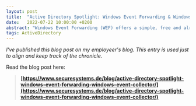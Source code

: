 ```yaml
---
layout: post
title:  "Active Directory Spotlight: Windows Event Forwarding & Windows Event Collector"
date:   2022-07-22 10:00:00 +0200
abstract: "Windows Event Forwarding (WEF) offers a simple, free and already built-in solution to configure Windows workstations and servers to send encrypted log events to a centralized location for storage, analysis, attack & anomaly detection..."
tags: ActiveDirectory
---
```


*I've published this blog post on my employeer's blog. This entry is used just to align and keep track of the chronicle.*

Read the blog post here:

> **[https://www.securesystems.de/blog/active-directory-spotlight-windows-event-forwarding-windows-event-collector/](https://www.securesystems.de/blog/active-directory-spotlight-windows-event-forwarding-windows-event-collector/)**